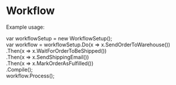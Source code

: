 Workflow
========
<p>Example usage:</p>
<p>
var workflowSetup = new WorkflowSetup<Configuration>();<br />
var workflow = workflowSetup.Do(x => x.SendOrderToWarehouse())<br />
                            .Then(x => x.WaitForOrderToBeShipped())<br />
                            .Then(x => x.SendShippingEmail())<br />
                            .Then(x => x.MarkOrderAsFulfilled())<br />
                            .Compile();<br />
workflow.Process();
</p>
